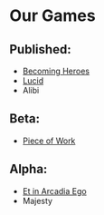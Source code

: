 Our Games
=========

Published:
----------

 - [Becoming Heroes](http://games.transneptune.net/games/becoming-heroes/)
 - [Lucid](http://games.transneptune.net/games/lucid/)
 - Alibi

Beta:
-----

 - [Piece of Work](http://games.transneptune.net/games/a-piece-of-work/)

Alpha:
------

 - [Et in Arcadia Ego](http://games.transneptune.net/games/et-in-arcadia-ego/)
 - Majesty
